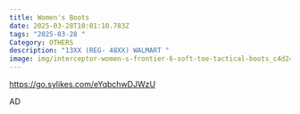 ```yaml
---
title: Women's Boots
date: 2025-03-28T10:01:10.783Z
tags: "2025-03-28 "
Category: OTHERS
description: "13XX (REG- 48XX) WALMART "
image: img/interceptor-women-s-frontier-6-soft-toe-tactical-boots_c4d24893-0038-4b80-ab57-7330259a382a.16510500cbcc7b8f8864d4495246ba2d.webp
---
```

<!--StartFragment-->

https://go.sylikes.com/eYqbchwDJWzU

<!--EndFragment--> AD